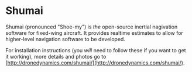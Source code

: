 Shumai
======
Shumai (pronounced "Shoe-my") is _the_ open-source inertial nagivation software for fixed-wing aircraft. It provides realtime estimates to allow for higher-level navigation software to be developed.

For installation instructions (you _will_ need to follow these if you want to get it working), more details and photos go to [http://dronedynamics.com/shumai/](http://dronedynamics.com/shumai/).